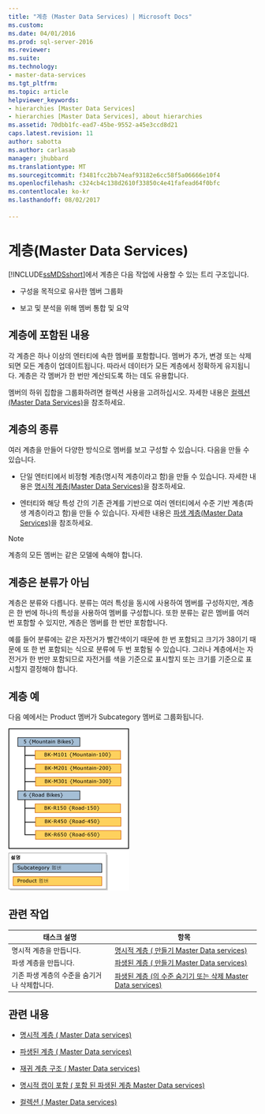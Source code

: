 ```yaml
---
title: "계층 (Master Data Services) | Microsoft Docs"
ms.custom: 
ms.date: 04/01/2016
ms.prod: sql-server-2016
ms.reviewer: 
ms.suite: 
ms.technology:
- master-data-services
ms.tgt_pltfrm: 
ms.topic: article
helpviewer_keywords:
- hierarchies [Master Data Services]
- hierarchies [Master Data Services], about hierarchies
ms.assetid: 70dbb1fc-ead7-45be-9552-a45e3ccd8d21
caps.latest.revision: 11
author: sabotta
ms.author: carlasab
manager: jhubbard
ms.translationtype: MT
ms.sourcegitcommit: f3481fcc2bb74eaf93182e6cc58f5a06666e10f4
ms.openlocfilehash: c324cb4c138d2610f33850c4e41fafead64f0bfc
ms.contentlocale: ko-kr
ms.lasthandoff: 08/02/2017

---
```

# <a name="hierarchies-master-data-services"></a>계층(Master Data Services)
  [!INCLUDE[ssMDSshort](../includes/ssmdsshort-md.md)]에서 계층은 다음 작업에 사용할 수 있는 트리 구조입니다.  
  
-   구성을 목적으로 유사한 멤버 그룹화  
  
-   보고 및 분석을 위해 멤버 통합 및 요약  
  
## <a name="what-hierarchies-contain"></a>계층에 포함된 내용  
 각 계층은 하나 이상의 엔터티에 속한 멤버를 포함합니다. 멤버가 추가, 변경 또는 삭제되면 모든 계층이 업데이트됩니다. 따라서 데이터가 모든 계층에서 정확하게 유지됩니다. 계층은 각 멤버가 한 번만 계산되도록 하는 데도 유용합니다.  
  
 멤버의 하위 집합을 그룹화하려면 컬렉션 사용을 고려하십시오. 자세한 내용은 [컬렉션&#40;Master Data Services&#41;](../master-data-services/collections-master-data-services.md)을 참조하세요.  
  
## <a name="kinds-of-hierarchies"></a>계층의 종류  
 여러 계층을 만들어 다양한 방식으로 멤버를 보고 구성할 수 있습니다. 다음을 만들 수 있습니다.  
  
-   단일 엔터티에서 비정형 계층(명시적 계층이라고 함)을 만들 수 있습니다. 자세한 내용은 [명시적 계층&#40;Master Data Services&#41;](../master-data-services/explicit-hierarchies-master-data-services.md)을 참조하세요.  
  
-   엔터티와 해당 특성 간의 기존 관계를 기반으로 여러 엔터티에서 수준 기반 계층(파생 계층이라고 함)을 만들 수 있습니다. 자세한 내용은 [파생 계층&#40;Master Data Services&#41;](../master-data-services/derived-hierarchies-master-data-services.md)을 참조하세요.  
  
> [!NOTE]  
>  계층의 모든 멤버는 같은 모델에 속해야 합니다.  
  
## <a name="hierarchies-are-not-taxonomies"></a>계층은 분류가 아님  
 계층은 분류와 다릅니다. 분류는 여러 특성을 동시에 사용하여 멤버를 구성하지만, 계층은 한 번에 하나의 특성을 사용하여 멤버를 구성합니다. 또한 분류는 같은 멤버를 여러 번 포함할 수 있지만, 계층은 멤버를 한 번만 포함합니다.  
  
 예를 들어 분류에는 같은 자전거가 빨간색이기 때문에 한 번 포함되고 크기가 38이기 때문에 또 한 번 포함되는 식으로 분류에 두 번 포함될 수 있습니다. 그러나 계층에서는 자전거가 한 번만 포함되므로 자전거를 색을 기준으로 표시할지 또는 크기를 기준으로 표시할지 결정해야 합니다.  
  
## <a name="hierarchy-example"></a>계층 예  
 다음 예에서는 Product 멤버가 Subcategory 멤버로 그룹화됩니다.  
  
 ![계층 예에서는 Subcategory로 그룹화 된](../master-data-services/media/mds-conc-hierarchy.gif "예제 Subcategory로 그룹화 된 계층 구조")  
  
## <a name="related-tasks"></a>관련 작업  
  
|태스크 설명|항목|  
|----------------------|-----------|  
|명시적 계층을 만듭니다.|[명시적 계층 &#40; 만들기 Master Data services&#41;](../master-data-services/create-an-explicit-hierarchy-master-data-services.md)|  
|파생 계층을 만듭니다.|[파생된 계층 &#40; 만들기 Master Data services&#41;](../master-data-services/create-a-derived-hierarchy-master-data-services.md)|  
|기존 파생 계층의 수준을 숨기거나 삭제합니다.|[파생된 계층 &#40;의 수준 숨기기 또는 삭제 Master Data services&#41;](../master-data-services/hide-or-delete-levels-in-a-derived-hierarchy-master-data-services.md)|  
  
## <a name="related-content"></a>관련 내용  
  
-   [명시적 계층 &#40; Master Data services&#41;](../master-data-services/explicit-hierarchies-master-data-services.md)  
  
-   [파생된 계층 &#40; Master Data services&#41;](../master-data-services/derived-hierarchies-master-data-services.md)  
  
-   [재귀 계층 구조 &#40; Master Data services&#41;](../master-data-services/recursive-hierarchies-master-data-services.md)  
  
-   [명시적 캡이 포함 &#40; 포함 된 파생된 계층 Master Data services&#41;](../master-data-services/derived-hierarchies-with-explicit-caps-master-data-services.md)  
  
-   [컬렉션 &#40; Master Data services&#41;](../master-data-services/collections-master-data-services.md)  
  
  

